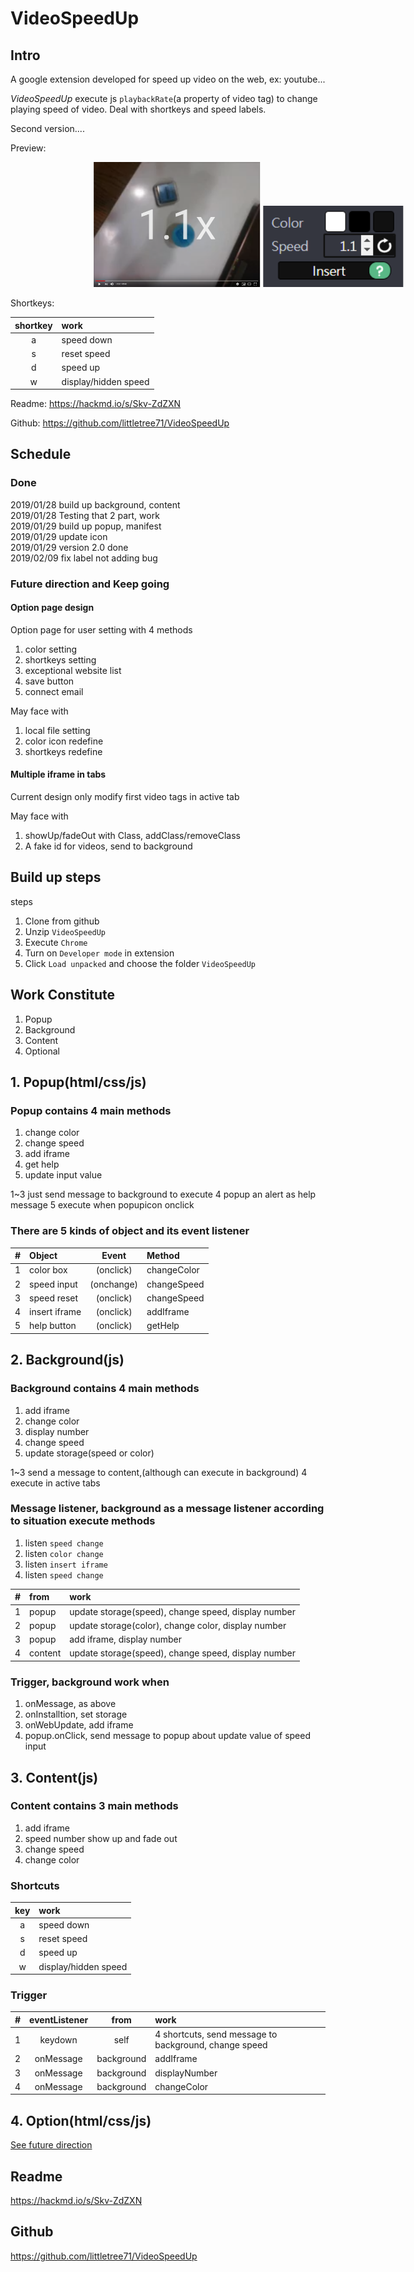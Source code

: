 # VideoSpeedUp

<!-- ====================================== -->
<!--         Intro -->
<!-- ====================================== -->
## Intro
A google extension developed for speed up video on the web, ex: youtube...  

*VideoSpeedUp* execute js `playbackRate`(a property of video tag) to change playing speed of video. Deal with shortkeys and speed labels.

Second version....  


Preview:
<p>
   <img style="transform:translateX(50%)" src="https://github.com/littletree71/VideoSpeedUp/blob/thridVesion/Demo_01_SpeedLabel.PNG?raw=true" height=200px/>
    <img style="transform:translateX(60%)" src="https://github.com/littletree71/VideoSpeedUp/blob/thridVesion/Demo_02_Popup.PNG?raw=true"height=130px/>
</p>

Shortkeys:

shortkey|work
:--:|:--
a | speed down
s | reset speed
d | speed up
w | display/hidden speed

Readme: <https://hackmd.io/s/Skv-ZdZXN>

Github: <https://github.com/littletree71/VideoSpeedUp> 


<div id="FutureDirection">  </div>

<!-- ====================================== -->
<!--         Schedule -->
<!-- ====================================== -->

## Schedule
### Done
2019/01/28 build up background, content  
2019/01/28 Testing that 2 part, work  
2019/01/29 build up popup, manifest  
2019/01/29 update icon  
2019/01/29 version 2.0 done  
2019/02/09 fix label not adding bug

### Future direction and Keep going
#### Option page design
Option page for user setting with 4 methods
1. color setting
2. shortkeys setting
3. exceptional website list
4. save button
5. connect email

May face with   
1. local file setting
2. color icon redefine
3. shortkeys redefine

#### Multiple iframe in tabs
Current design only modify first video tags in active tab

May face with   
1. showUp/fadeOut with Class, addClass/removeClass
2. A fake id for videos, send to background


<!-- ====================================== -->
<!--         Build up steps -->
<!-- ====================================== -->

## Build up steps
steps
1. Clone from github
2. Unzip `VideoSpeedUp`
3. Execute `Chrome`
4. Turn on `Developer mode` in extension
5. Click `Load unpacked` and choose the folder `VideoSpeedUp`


<!-- ====================================== -->
<!--         Work Constitute -->
<!-- ====================================== -->

## Work Constitute
1. Popup
2. Background
3. Content
4. Optional


<!-- ++++++++++++++++++++++++++++++++++++++ -->
<!--         Popup(html/css/js) -->
<!-- ++++++++++++++++++++++++++++++++++++++ -->

## 1. Popup(html/css/js)
### Popup contains 4 main methods
1. change color
2. change speed
3. add iframe
4. get help
5. update input value

1~3 just send message to background to execute
4 popup an alert as help message
5 execute when popupicon onclick

### There are 5 kinds of object and its event listener

#|Object| Event| Method
:--:|:--|:--:|:---
1| color box|(onclick)| changeColor
2| speed input|(onchange)| changeSpeed
3| speed reset|(onclick)| changeSpeed
4| insert iframe|(onclick)| addIframe
5| help button|(onclick)| getHelp


<!-- ++++++++++++++++++++++++++++++++++++++ -->
<!--         Background(js) -->
<!-- ++++++++++++++++++++++++++++++++++++++ -->

## 2. Background(js)
### Background contains 4 main methods
1. add iframe
2. change color
3. display number
4. change speed
5. update storage(speed or color)

1~3 send a message to content,(although can execute in background)
4 execute in active tabs

### Message listener, background as a message listener according to situation execute methods
1. listen `speed change` 
2. listen `color change` 
3. listen `insert iframe` 
4. listen `speed change` 

#|from|work
:--|:--|:--
1|popup|update storage(speed), change speed, display number
2|popup|update storage(color), change color, display number
3|popup|add iframe, display number
4|content|update storage(speed), change speed, display number


### Trigger, background work when
1. onMessage, as above
2. onInstalltion, set storage
3. onWebUpdate, add iframe
4. popup.onClick, send message to popup about update value of speed input


<!-- ++++++++++++++++++++++++++++++++++++++ -->
<!--         Content(js) -->
<!-- ++++++++++++++++++++++++++++++++++++++ -->

## 3. Content(js)
### Content contains 3 main methods
1. add iframe
2. speed number show up and fade out
3. change speed
4. change color

### Shortcuts
key|work
:--:|:--
a | speed down
s | reset speed
d | speed up
w | display/hidden speed

### Trigger

#|eventListener| from |work
:--:|:--:|:--:|:---
1 | keydown | self | 4 shortcuts, send message to background, change speed
2 | onMessage | background | addIframe
3 | onMessage | background | displayNumber
4 | onMessage | background | changeColor

<!-- ++++++++++++++++++++++++++++++++++++++ -->
<!--         Option(js) -->
<!-- ++++++++++++++++++++++++++++++++++++++ -->
## 4. Option(html/css/js)
[See future direction](#FutureDirection)

<!-- ====================================== -->
<!--         Readme and Github -->
<!-- ====================================== -->

## Readme
<https://hackmd.io/s/Skv-ZdZXN>

## Github
<https://github.com/littletree71/VideoSpeedUp>  